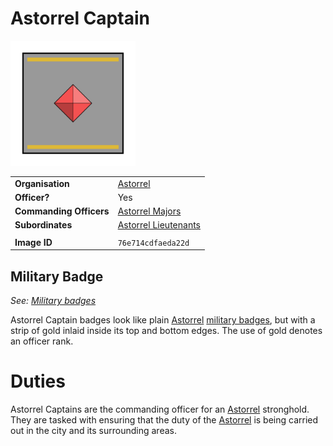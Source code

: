 # Astorrel Captain

<img src="https://raw.githubusercontent.com/jesskelsall/astarus-images/main/symbols/76e714cdfaeda22d.png" height="200" />

|||
| --- | --- |
| **Organisation** | [Astorrel](../astorrel.md) | rank.2
| **Officer?** | Yes |
| **Commanding Officers** | [Astorrel Majors](astorrel-major.md) |
| **Subordinates** | [Astorrel Lieutenants](astorrel-lieutenant.md) |
|||
| **Image ID** | `76e714cdfaeda22d` |

## Military Badge

*See: [Military badges](../../../../civilisations/kingdom-of-astor/military-badges.md)*

Astorrel Captain badges look like plain [Astorrel](../astorrel.md) [military badges](../../../../civilisations/kingdom-of-astor/military-badges.md), but with a strip of gold inlaid inside its top and bottom edges. The use of gold denotes an officer rank.

# Duties

Astorrel Captains are the commanding officer for an [Astorrel](../astorrel.md) stronghold. They are tasked with ensuring that the duty of the [Astorrel](../astorrel.md) is being carried out in the city and its surrounding areas.
